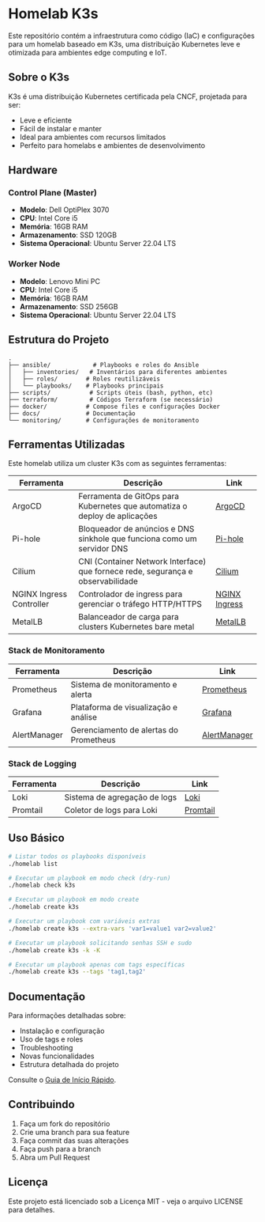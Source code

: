 # Homelab K3s

Este repositório contém a infraestrutura como código (IaC) e configurações para um homelab baseado em K3s, uma distribuição Kubernetes leve e otimizada para ambientes edge computing e IoT.

## Sobre o K3s

K3s é uma distribuição Kubernetes certificada pela CNCF, projetada para ser:
- Leve e eficiente
- Fácil de instalar e manter
- Ideal para ambientes com recursos limitados
- Perfeito para homelabs e ambientes de desenvolvimento

## Hardware

### Control Plane (Master)
- **Modelo**: Dell OptiPlex 3070
- **CPU**: Intel Core i5
- **Memória**: 16GB RAM
- **Armazenamento**: SSD 120GB
- **Sistema Operacional**: Ubuntu Server 22.04 LTS

### Worker Node
- **Modelo**: Lenovo Mini PC
- **CPU**: Intel Core i5
- **Memória**: 16GB RAM
- **Armazenamento**: SSD 256GB
- **Sistema Operacional**: Ubuntu Server 22.04 LTS

## Estrutura do Projeto

```
.
├── ansible/            # Playbooks e roles do Ansible
│   ├── inventories/   # Inventários para diferentes ambientes
│   ├── roles/        # Roles reutilizáveis
│   └── playbooks/    # Playbooks principais
├── scripts/           # Scripts úteis (bash, python, etc)
├── terraform/         # Códigos Terraform (se necessário)
├── docker/           # Compose files e configurações Docker
├── docs/             # Documentação
└── monitoring/       # Configurações de monitoramento
```

## Ferramentas Utilizadas

Este homelab utiliza um cluster K3s com as seguintes ferramentas:

| Ferramenta | Descrição | Link |
|------------|-----------|------|
| ArgoCD | Ferramenta de GitOps para Kubernetes que automatiza o deploy de aplicações | [ArgoCD](https://argoproj.github.io/cd/) |
| Pi-hole | Bloqueador de anúncios e DNS sinkhole que funciona como um servidor DNS | [Pi-hole](https://pi-hole.net/) |
| Cilium | CNI (Container Network Interface) que fornece rede, segurança e observabilidade | [Cilium](https://cilium.io/) |
| NGINX Ingress Controller | Controlador de ingress para gerenciar o tráfego HTTP/HTTPS | [NGINX Ingress](https://kubernetes.github.io/ingress-nginx/) |
| MetalLB | Balanceador de carga para clusters Kubernetes bare metal | [MetalLB](https://metallb.universe.tf/) |

### Stack de Monitoramento

| Ferramenta | Descrição | Link |
|------------|-----------|------|
| Prometheus | Sistema de monitoramento e alerta | [Prometheus](https://prometheus.io/) |
| Grafana | Plataforma de visualização e análise | [Grafana](https://grafana.com/) |
| AlertManager | Gerenciamento de alertas do Prometheus | [AlertManager](https://prometheus.io/docs/alerting/latest/alertmanager/) |

### Stack de Logging

| Ferramenta | Descrição | Link |
|------------|-----------|------|
| Loki | Sistema de agregação de logs | [Loki](https://grafana.com/oss/loki/) |
| Promtail | Coletor de logs para Loki | [Promtail](https://grafana.com/docs/loki/latest/clients/promtail/) |

## Uso Básico

```bash
# Listar todos os playbooks disponíveis
./homelab list

# Executar um playbook em modo check (dry-run)
./homelab check k3s

# Executar um playbook em modo create
./homelab create k3s

# Executar um playbook com variáveis extras
./homelab create k3s --extra-vars 'var1=value1 var2=value2'

# Executar um playbook solicitando senhas SSH e sudo
./homelab create k3s -k -K

# Executar um playbook apenas com tags específicas
./homelab create k3s --tags 'tag1,tag2'
```

## Documentação

Para informações detalhadas sobre:
- Instalação e configuração
- Uso de tags e roles
- Troubleshooting
- Novas funcionalidades
- Estrutura detalhada do projeto

Consulte o [Guia de Início Rápido](docs/getting_started.md).

## Contribuindo

1. Faça um fork do repositório
2. Crie uma branch para sua feature
3. Faça commit das suas alterações
4. Faça push para a branch
5. Abra um Pull Request

## Licença

Este projeto está licenciado sob a Licença MIT - veja o arquivo LICENSE para detalhes.
